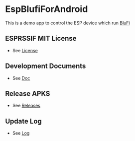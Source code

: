 # EspBlufiForAndroid
This is a demo app to control the ESP device which run [BluFi](https://github.com/espressif/esp-idf/tree/master/examples/bluetooth/bluedroid/ble/blufi)

## ESPRSSIF MIT License
- See [License](ESPRESSIF_MIT_LICENSE)

## Development Documents
- See [Doc](doc/Introduction_to_the_EspBlufi_API_Interface_for_Android__en.md)

## Release APKS
- See [Releases](https://github.com/EspressifApp/EspBlufiForAndroid/releases)

## Update Log
- See [Log](log/updatelog-en.md)
